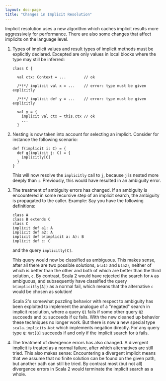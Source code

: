 ```yaml
---
layout: doc-page
title: "Changes in Implicit Resolution"
---
```


Implicit resolution uses a new algorithm which caches implicit results
more aggressively for performance. There are also some changes that
affect implicits on the language level.

 1. Types of implicit values and result types of implicit methods
    must be explicitly declared. Excepted are only values in local blocks
    where the type may still be inferred:

        class C {

          val ctx: Context = ...        // ok

          /*!*/ implicit val x = ...    // error: type must be given explicitly

          /*!*/ implicit def y = ...    // error: type must be given explicitly

          val y = {
            implicit val ctx = this.ctx // ok
            ...
          }

 2. Nesting is now taken into account for selecting an implicit.
    Consider for instance the following scenario:

        def f(implicit i: C) = {
          def g(implicit j: C) = {
            implicitly[C]
          }
        }

    This will now resolve the `implicitly` call to `j`, because `j` is nested
    more deeply than `i`. Previously, this would have resulted in an
    ambiguity error.

 3. The treatment of ambiguity errors has changed. If an ambiguity is encountered
    in some recursive step of an implicit search, the ambiguity is propagated to the caller.
    Example: Say you have the following definitions:

        class A
        class B extends C
        class C
        implicit def a1: A
        implicit def a2: A
        implicit def b(implicit a: A): B
        implicit def c: C

    and the query `implicitly[C]`.

    This query would now be classified as ambiguous. This makes sense, after all
    there are two possible solutions, `b(a1)` and `b(a2)`, neither of which is better
    than the other and both of which are better than the third solution, `c`.
    By contrast, Scala 2 would have rejected the search for `A` as
    ambiguous, and subsequently have classified the query `b(implicitly[A])` as a normal fail,
    which means that the alternative `c` would be chosen as solution!

    Scala 2's somewhat puzzling behavior with respect to ambiguity has been exploited to implement
    the analogue of a "negated" search in implicit resolution, where a query `Q1` fails if some
    other query `Q2` succeeds and `Q1` succeeds if `Q2` fails. With the new cleaned up behavior
    these techniques no longer work. But there is now a new special type `scala.implicits.Not`
    which implements negation directly. For any query type `Q`: `Not[Q]` succeeds if and only if
    the implicit search for `Q` fails.

 4. The treatment of divergence errors has also changed. A divergent implicit is
    treated as a normal failure, after which alternatives are still tried. This also makes
    sense: Encountering a divergent implicit means that we assume that no finite
    solution can be found on the given path, but another path can still be tried. By contrast
    most (but not all) divergence errors in Scala 2 would terminate the implicit
    search as a whole.


[//]: # (todo: expand with precise rules)
